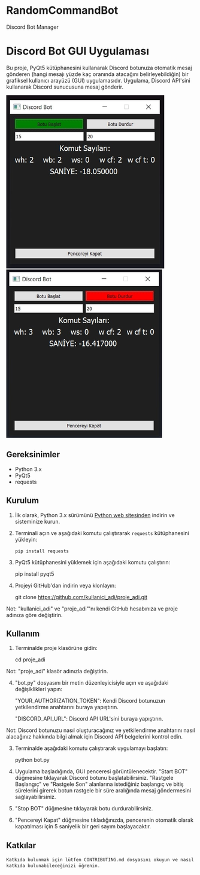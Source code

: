 # RandomCommandBot
Discord Bot Manager  

# Discord Bot GUI Uygulaması

Bu proje, PyQt5 kütüphanesini kullanarak Discord botunuza otomatik mesaj gönderen (hangi mesajı yüzde kaç oranında atacağını belirleyebildiğin) bir grafiksel kullanıcı arayüzü (GUI) uygulamasıdır. Uygulama, Discord API'sini kullanarak Discord sunucusuna mesaj gönderir.

![Uygulama Arayüzü](Screenshot2.jpg)
![Uygulama Arayüzü](Screenshot1.jpg)

## Gereksinimler

- Python 3.x
- PyQt5
- requests

## Kurulum

1. İlk olarak, Python 3.x sürümünü [Python web sitesinden](https://www.python.org/downloads/) indirin ve sisteminize kurun.

2. Terminali açın ve aşağıdaki komutu çalıştırarak `requests` kütüphanesini yükleyin:

   ```shell
   pip install requests

3. PyQt5 kütüphanesini yüklemek için aşağıdaki komutu çalıştırın:

   pip install pyqt5

4. Projeyi GitHub'dan indirin veya klonlayın:

   git clone https://github.com/kullanici_adi/proje_adi.git

Not: "kullanici_adi" ve "proje_adi"'nı kendi GitHub hesabınıza ve proje adınıza göre değiştirin.

## Kullanım

1. Terminalde proje klasörüne gidin:
  
   cd proje_adi

Not: "proje_adi" klasör adınızla değiştirin.

4. "bot.py" dosyasını bir metin düzenleyicisiyle açın ve aşağıdaki değişiklikleri yapın:
  
   "YOUR_AUTHORIZATION_TOKEN": Kendi Discord botunuzun yetkilendirme anahtarını buraya yapıştırın.

   "DISCORD_API_URL": Discord API URL'sini buraya yapıştırın.

Not: Discord botunuzu nasıl oluşturacağınız ve yetkilendirme anahtarını 
nasıl alacağınız hakkında bilgi almak için Discord API belgelerini kontrol edin. 

3. Terminalde aşağıdaki komutu çalıştırarak uygulamayı başlatın:

   python bot.py

4. Uygulama başladığında, GUI penceresi görüntülenecektir. "Start BOT" düğmesine tıklayarak Discord botunu başlatabilirsiniz. "Rastgele Başlangıç" ve "Rastgele Son" alanlarına istediğiniz başlangıç ve bitiş sürelerini girerek botun rastgele bir süre aralığında mesaj göndermesini sağlayabilirsiniz.

5. "Stop BOT" düğmesine tıklayarak botu durdurabilirsiniz.

6. "Pencereyi Kapat" düğmesine tıkladığınızda, pencerenin otomatik olarak kapatılması için 5 saniyelik bir geri sayım başlayacaktır.

## Katkılar
    Katkıda bulunmak için lütfen CONTRIBUTING.md dosyasını okuyun ve nasıl katkıda bulunabileceğinizi öğrenin.













